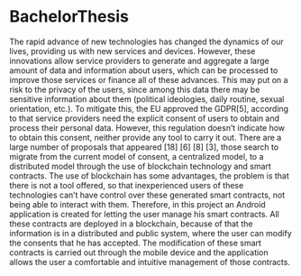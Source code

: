 # BachelorThesis
The rapid advance of new technologies has changed the dynamics of our lives,
providing us with new services and devices. However, these innovations allow service
providers to generate and aggregate a large amount of data and information
about users, which can be processed to improve those services or finance all of
these advances. This may put on a risk to the privacy of the users, since among
this data there may be sensitive information about them (political ideologies,
daily routine, sexual orientation, etc.).
To mitigate this, the EU approved the GDPR[5], according to that service
providers need the explicit consent of users to obtain and process their personal
data. However, this regulation doesn’t indicate how to obtain this consent, neither
provide any tool to carry it out. There are a large number of proposals that
appeared [18] [6] [8] [3], those search to migrate from the current model of consent,
a centralized model, to a distributed model through the use of blockchain
technology and smart contracts.
The use of blockchain has some advantages, the problem is that there is not a
tool offered, so that inexperienced users of these technologies can’t have control
over these generated smart contracts, not being able to interact with them.
Therefore, in this project an Android application is created for letting the user
manage his smart contracts. All these contracts are deployed in a blockchain,
because of that the information is in a distributed and public system, where the
user can modify the consents that he has accepted.
The modification of these smart contracts is carried out through the mobile
device and the application allows the user a comfortable and intuitive management
of those contracts.
